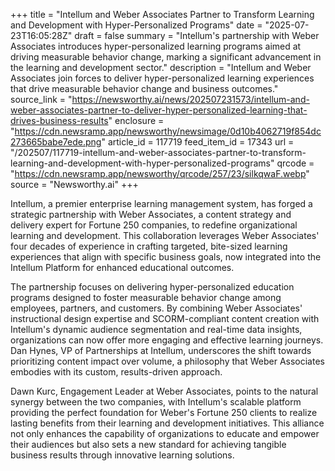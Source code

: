 +++
title = "Intellum and Weber Associates Partner to Transform Learning and Development with Hyper-Personalized Programs"
date = "2025-07-23T16:05:28Z"
draft = false
summary = "Intellum's partnership with Weber Associates introduces hyper-personalized learning programs aimed at driving measurable behavior change, marking a significant advancement in the learning and development sector."
description = "Intellum and Weber Associates join forces to deliver hyper-personalized learning experiences that drive measurable behavior change and business outcomes."
source_link = "https://newsworthy.ai/news/202507231573/intellum-and-weber-associates-partner-to-deliver-hyper-personalized-learning-that-drives-business-results"
enclosure = "https://cdn.newsramp.app/newsworthy/newsimage/0d10b4062719f854dc273665babe7ede.png"
article_id = 117719
feed_item_id = 17343
url = "/202507/117719-intellum-and-weber-associates-partner-to-transform-learning-and-development-with-hyper-personalized-programs"
qrcode = "https://cdn.newsramp.app/newsworthy/qrcode/257/23/silkqwaF.webp"
source = "Newsworthy.ai"
+++

<p>Intellum, a premier enterprise learning management system, has forged a strategic partnership with Weber Associates, a content strategy and delivery expert for Fortune 250 companies, to redefine organizational learning and development. This collaboration leverages Weber Associates' four decades of experience in crafting targeted, bite-sized learning experiences that align with specific business goals, now integrated into the Intellum Platform for enhanced educational outcomes.</p><p>The partnership focuses on delivering hyper-personalized education programs designed to foster measurable behavior change among employees, partners, and customers. By combining Weber Associates' instructional design expertise and SCORM-compliant content creation with Intellum's dynamic audience segmentation and real-time data insights, organizations can now offer more engaging and effective learning journeys. Dan Hynes, VP of Partnerships at Intellum, underscores the shift towards prioritizing content impact over volume, a philosophy that Weber Associates embodies with its custom, results-driven approach.</p><p>Dawn Kurc, Engagement Leader at Weber Associates, points to the natural synergy between the two companies, with Intellum's scalable platform providing the perfect foundation for Weber's Fortune 250 clients to realize lasting benefits from their learning and development initiatives. This alliance not only enhances the capability of organizations to educate and empower their audiences but also sets a new standard for achieving tangible business results through innovative learning solutions.</p>